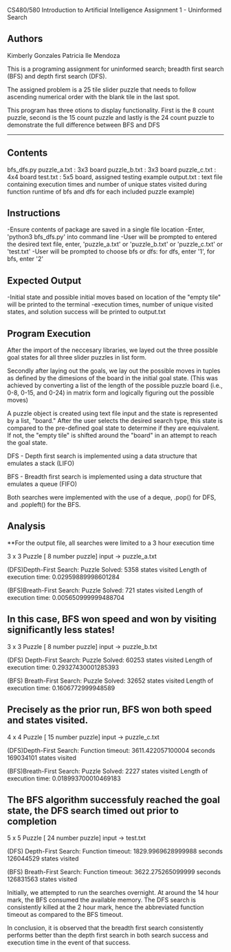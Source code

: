 CS480/580 Introduction to Artificial Intelligence
Assignment 1 - Uninformed Search

Authors
------- 
Kimberly Gonzales
Patricia Ile Mendoza

This is a programing assignment for uninformed search; breadth first search (BFS) and depth first search (DFS).

The assigned problem is a 25 tile slider puzzle that needs to follow ascending numerical order with the blank tile in the last spot.

This program has three otions to display functionality. First is the 8 count puzzle, second is the 15 count puzzle and lastly is the 24 count puzzle to demonstrate the full difference between BFS and DFS

--------------------------------------------------------------

Contents
--------
bfs_dfs.py
puzzle_a.txt : 3x3 board
puzzle_b.txt : 3x3 board
puzzle_c.txt : 4x4 board
test.txt : 5x5 board, assigned testing example
output.txt : text file containing execution times and number of unique
states visited during function runtime of bfs and dfs for each included
puzzle example)


Instructions
------------
-Ensure contents of package are saved in a single file location
-Enter, 'python3 bfs_dfs.py' into command line
-User will be prompted to entered the desired text file, enter,
'puzzle_a.txt' or 'puzzle_b.txt' or 'puzzle_c.txt' or 'test.txt'
-User will be prompted to choose bfs or dfs: for dfs, enter '1', for bfs, enter '2'

Expected Output
---------------
-Initial state and possible initial moves based on location of the "empty tile" will be printed to the terminal
-execution times, number of unique visited states, and solution success will be printed to output.txt 


Program Execution
-----------------
After the import of the neccesary libraries, we layed out the three possible goal states for all three slider puzzles in list form. 

Secondly after laying out the goals, we lay out the possible moves in tuples as defined by the dimesions of the board in the initial goal state. (This was achieved by converting a list of the length of the possible puzzle board (i.e., 0-8, 0-15, and 0-24) in matrix form and logically figuring out the possible moves)

A puzzle object is created using text file input and the state is represented by a list, "board."  After the user selects the desired search type, this state is compared to the pre-defined goal state to determine if they are equivalent.  If not, the "empty tile" is shifted around the "board" in an attempt to reach the goal state.

DFS - Depth first search is implemented using a data structure that emulates a stack (LIFO)

BFS - Breadth first search is implemented using a data structure that emulates a queue (FIFO)

Both searches were implemented with the use of a deque, .pop() for DFS, and .popleft() for the BFS.


Analysis
--------
**For the output file, all searches were limited to a 3 hour execution time 

3 x 3 Puzzle [ 8 number puzzle]
 input -> puzzle_a.txt 

(DFS)Depth-First Search:
Puzzle Solved:
5358 states visited
Length of execution time: 0.02959889998601284

(BFS)Breath-First Search:
Puzzle Solved:
721 states visited
Length of execution time: 0.005650999999488704

In this case, BFS won speed and won by visiting significantly less states!
-------------------------------------------------------------

3 x 3 Puzzle [ 8 number puzzle]
input -> puzzle_b.txt 

(DFS) Depth-First Search:
Puzzle Solved:
60253 states visited
Length of execution time: 0.29327430001285393

(BFS) Breath-First Search:
Puzzle Solved:
32652 states visited
Length of execution time: 0.1606772999948589

Precisely as the prior run, BFS won both speed and states visited.
------------------------------------------------------------

4 x 4 Puzzle [ 15 number puzzle]
input -> puzzle_c.txt 

(DFS)Depth-First Search:
Function timeout: 3611.422057100004 seconds
169034101 states visited

(BFS)Breath-First Search:
Puzzle Solved:
2227 states visited
Length of execution time: 0.018993700010469183 

The BFS algorithm successfuly reached the goal state, the DFS search timed out prior to completion
-------------------------------------------------------------

5 x 5 Puzzle [ 24 number puzzle]
input -> test.txt

(DFS) Depth-First Search:
Function timeout: 1829.9969628999988 seconds
126044529 states visited

(BFS) Breath-First Search:
Function timeout: 3622.275265099999 seconds
126831563 states visited

Initially, we attempted to run the searches overnight.  At around the 14 hour mark, the BFS consumed the available memory.  The DFS search is consistently killed at the 2 hour mark, hence the abbreviated function timeout as compared to the BFS timeout. 

In conclusion, it is observed that the breadth first search consistently performs better than the depth first search in both search success and execution time in the event of that success.